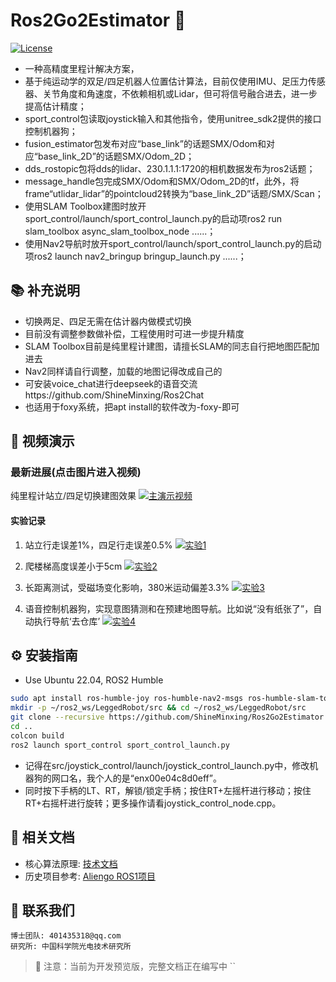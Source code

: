 # Ros2Go2Estimator 🦾
[![License](https://img.shields.io/badge/License-MIT-blue.svg)](LICENSE)

- 一种高精度里程计解决方案，
- 基于纯运动学的双足/四足机器人位置估计算法，目前仅使用IMU、足压力传感器、关节角度和角速度，不依赖相机或Lidar，但可将信号融合进去，进一步提高估计精度；
- sport_control包读取joystick输入和其他指令，使用unitree_sdk2提供的接口控制机器狗；
- fusion_estimator包发布对应“base_link”的话题SMX/Odom和对应“base_link_2D”的话题SMX/Odom_2D；
- dds_rostopic包将dds的lidar、230.1.1.1:1720的相机数据发布为ros2话题；
- message_handle包完成SMX/Odom和SMX/Odom_2D的tf，此外，将frame“utlidar_lidar”的pointcloud2转换为“base_link_2D”话题/SMX/Scan；
- 使用SLAM Toolbox建图时放开sport_control/launch/sport_control_launch.py的启动项ros2 run slam_toolbox async_slam_toolbox_node ......；
- 使用Nav2导航时放开sport_control/launch/sport_control_launch.py的启动项ros2 launch nav2_bringup bringup_launch.py ......；

## 📚 补充说明
- 切换两足、四足无需在估计器内做模式切换
- 目前没有调整参数做补偿，工程使用时可进一步提升精度
- SLAM Toolbox目前是纯里程计建图，请擅长SLAM的同志自行把地图匹配加进去
- Nav2同样请自行调整，加载的地图记得改成自己的
- 可安装voice_chat进行deepseek的语音交流https://github.com/ShineMinxing/Ros2Chat
- 也适用于foxy系统，把apt install的软件改为-foxy-即可

## 🎥 视频演示
### 最新进展(点击图片进入视频)
纯里程计站立/四足切换建图效果
[![主演示视频](https://i1.hdslb.com/bfs/archive/4f60453cb37ce5e4f593f03084dbecd0fdddc27e.jpg)](https://www.bilibili.com/video/BV1UtQfYJExu)

#### 实验记录
1. 站立行走误差1%，四足行走误差0.5%
[![实验1](https://i1.hdslb.com/bfs/archive/10e501bc7a93c77c1c3f41f163526b630b0afa3f.jpg)](https://www.bilibili.com/video/BV18Q9JYEEdn/)

2. 爬楼梯高度误差小于5cm
[![实验2](https://i0.hdslb.com/bfs/archive/c469a3dd37522f6b7dcdbdbb2c135be599eefa7b.jpg)](https://www.bilibili.com/video/BV1VV9ZYZEcH/)

3. 长距离测试，受磁场变化影响，380米运动偏差3.3%
[![实验3](https://i0.hdslb.com/bfs/archive/481731d2db755bbe087f44aeb3f48db29c159ada.jpg)](https://www.bilibili.com/video/BV1BhRAYDEsV/)

4. 语音控制机器狗，实现意图猜测和在预建地图导航。比如说“没有纸张了”，自动执行导航‘去仓库’
[![实验4](https://i2.hdslb.com/bfs/archive/5b95c6eda3b6c9c8e0ba4124c1af9f3da10f39d2.jpg)](https://www.bilibili.com/video/BV1HCQBYUEvk/)

## ⚙️ 安装指南

- Use Ubuntu 22.04, ROS2 Humble
```bash
sudo apt install ros-humble-joy ros-humble-nav2-msgs ros-humble-slam-toolbox ros-humble-nav2-bringup python3-pip libopencv-dev ros-humble-cv-bridge
mkdir -p ~/ros2_ws/LeggedRobot/src && cd ~/ros2_ws/LeggedRobot/src
git clone --recursive https://github.com/ShineMinxing/Ros2Go2Estimator.git
cd ..
colcon build
ros2 launch sport_control sport_control_launch.py
```
- 记得在src/joystick_control/launch/joystick_control_launch.py中，修改机器狗的网口名，我个人的是“enx00e04c8d0eff”。
- 同时按下手柄的LT、RT，解锁/锁定手柄；按住RT+左摇杆进行移动；按住RT+右摇杆进行旋转；更多操作请看joystick_control_node.cpp。

## 📄 相关文档
- 核心算法原理: [技术文档](https://github.com/ShineMinxing/FusionEstimation.git)
- 历史项目参考: [Aliengo ROS1项目](https://github.com/ShineMinxing/FusionEstimation.git)

## 📧 联系我们
``` 
博士团队: 401435318@qq.com  
研究所: 中国科学院光电技术研究所
```

> 📌 注意：当前为开发预览版，完整文档正在编写中
``